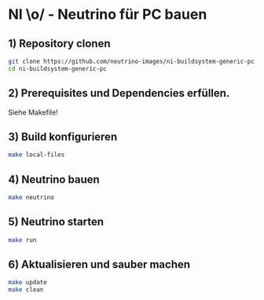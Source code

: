 # NI \o/ - Neutrino für PC bauen #

## 1) Repository clonen
```bash
git clone https://github.com/neutrino-images/ni-buildsystem-generic-pc.git
cd ni-buildsystem-generic-pc
```

## 2) Prerequisites und Dependencies erfüllen.
Siehe Makefile!


## 3) Build konfigurieren
```bash
make local-files
```

## 4) Neutrino bauen
```bash
make neutrino
```

## 5) Neutrino starten
```bash
make run
```

## 6) Aktualisieren und sauber machen
```bash
make update
make clean
```

